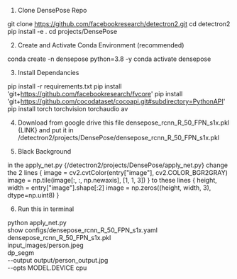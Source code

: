 1. Clone DensePose Repo

git clone https://github.com/facebookresearch/detectron2.git
cd detectron2
pip install -e .
cd projects/DensePose



2. Create and Activate Conda Environment (recommended)

conda create -n densepose python=3.8 -y
conda activate densepose

3. Install Dependancies

pip install -r requirements.txt
pip install 'git+https://github.com/facebookresearch/fvcore'
pip install 'git+https://github.com/cocodataset/cocoapi.git#subdirectory=PythonAPI'
pip install torch torchvision torchaudio av

4. Download from google drive this file densepose_rcnn_R_50_FPN_s1x.pkl {LINK}
and put it in /detectron2/projects/DensePose/densepose_rcnn_R_50_FPN_s1x.pkl

5. Black Background

in the apply_net.py {/detectron2/projects/DensePose/apply_net.py}
change the 2 lines 
{
image = cv2.cvtColor(entry["image"], cv2.COLOR_BGR2GRAY)
image = np.tile(image[:, :, np.newaxis], [1, 1, 3])
}
to these lines
{
height, width = entry["image"].shape[:2]
image = np.zeros((height, width, 3), dtype=np.uint8)
}

6. Run this in terminal 

python apply_net.py \
  show configs/densepose_rcnn_R_50_FPN_s1x.yaml \
  densepose_rcnn_R_50_FPN_s1x.pkl \
  input_images/person.jpeg \
  dp_segm \
  --output output/person_output.jpg \
  --opts MODEL.DEVICE cpu
